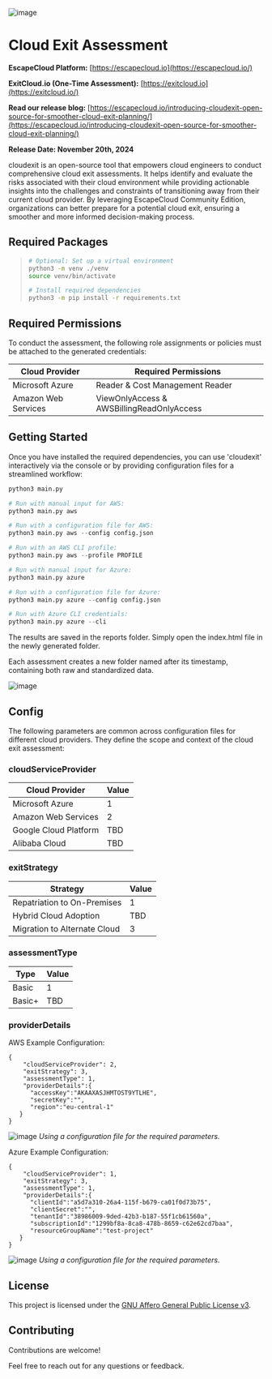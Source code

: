 ![image](./docs/images/Main.png)

# Cloud Exit Assessment

**EscapeCloud Platform:** [https://escapecloud.io](https://escapecloud.io/)

**ExitCloud.io (One-Time Assessment):** [https://exitcloud.io](https://exitcloud.io/)

**Read our release blog:**
[https://escapecloud.io/introducing-cloudexit-open-source-for-smoother-cloud-exit-planning/](https://escapecloud.io/introducing-cloudexit-open-source-for-smoother-cloud-exit-planning/)

**Release Date: November 20th, 2024**

cloudexit is an open-source tool that empowers cloud engineers to conduct comprehensive cloud exit assessments. It helps identify and evaluate the risks associated with their cloud environment while providing actionable insights into the challenges and constraints of transitioning away from their current cloud provider. By leveraging EscapeCloud Community Edition, organizations can better prepare for a potential cloud exit, ensuring a smoother and more informed decision-making process.


## Required Packages

>```bash
># Optional: Set up a virtual environment
>python3 -m venv ./venv
>source venv/bin/activate
>
># Install required dependencies
>python3 -m pip install -r requirements.txt
>```

## Required Permissions
To conduct the assessment, the following role assignments or policies must be attached to the generated credentials:

| Cloud Provider  | Required Permissions |
| ------------- | ------------- |
| Microsoft Azure  | Reader & Cost Management Reader  |
| Amazon Web Services  | ViewOnlyAccess & AWSBillingReadOnlyAccess  |

## Getting Started

Once you have installed the required dependencies, you can use 'cloudexit' interactively via the console or by providing configuration files for a streamlined workflow:

```python
python3 main.py

# Run with manual input for AWS:
python3 main.py aws

# Run with a configuration file for AWS:
python3 main.py aws --config config.json

# Run with an AWS CLI profile:
python3 main.py aws --profile PROFILE

# Run with manual input for Azure:
python3 main.py azure

# Run with a configuration file for Azure:
python3 main.py azure --config config.json

# Run with Azure CLI credentials:
python3 main.py azure --cli
```

The results are saved in the reports folder. Simply open the index.html file in the newly generated folder.

Each assessment creates a new folder named after its timestamp, containing both raw and standardized data.

![image](./docs/images/Report-Screen.png)

## **Config**
The following parameters are common across configuration files for different cloud providers. They define the scope and context of the cloud exit assessment:
### **cloudServiceProvider**
| Cloud Provider  | Value |
| ------------- | ------------- |
| Microsoft Azure  | 1  |
| Amazon Web Services  | 2  |
| Google Cloud Platform  | TBD  |
| Alibaba Cloud  | TBD  |

### **exitStrategy**
| Strategy  | Value |
| ------------- | ------------- |
| Repatriation to On-Premises  | 1  |
| Hybrid Cloud Adoption  | TBD  |
| Migration to Alternate Cloud  | 3  |

### **assessmentType**
| Type  | Value |
| ------------- | ------------- |
| Basic  | 1  |
| Basic+  | TBD  |

### **providerDetails**
AWS Example Configuration:

```
{
    "cloudServiceProvider": 2,
    "exitStrategy": 3,
    "assessmentType": 1,
    "providerDetails":{
      "accessKey":"AKAAXASJHMTOST9YTLHE",
      "secretKey":"",
      "region":"eu-central-1"
   }
}
```

![image](./docs/images/AWS_Config.png)
*Using a configuration file for the required parameters.*

Azure Example Configuration:
```
{
    "cloudServiceProvider": 1,
    "exitStrategy": 3,
    "assessmentType": 1,
    "providerDetails":{
      "clientId":"a5d7a310-26a4-115f-b679-ca01f0d73b75",
      "clientSecret":"",
      "tenantId":"38986009-9ded-42b3-b187-55f1cb61560a",
      "subscriptionId":"1299bf8a-8ca8-478b-8659-c62e62cd7baa",
      "resourceGroupName":"test-project"
   }
}
```

![image](./docs/images/Azure_Config.png)
*Using a configuration file for the required parameters.*

## License

This project is licensed under the [GNU Affero General Public License v3](https://www.gnu.org/licenses/agpl-3.0.html).

## Contributing
Contributions are welcome!

Feel free to reach out for any questions or feedback.
